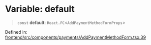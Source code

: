 # Variable: default

> `const` **default**: `React.FC`\<`AddPaymentMethodFormProps`\>

Defined in: [frontend/src/components/payments/AddPaymentMethodForm.tsx:39](https://github.com/lsendel/sass/blob/ca8b2b87627589617e0de57047e1f50d53e78078/frontend/src/components/payments/AddPaymentMethodForm.tsx#L39)
